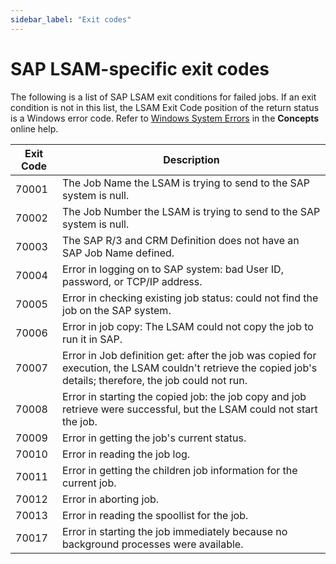 ```yaml
---
sidebar_label: "Exit codes"
---
```


# SAP LSAM-specific exit codes

The following is a list of SAP LSAM exit conditions for failed jobs. If an exit condition is not in this list, the LSAM Exit Code position of the return status is a Windows error code. Refer to [Windows System Errors](https://help.smatechnologies.com/opcon/core/latest/Files/Concepts/Windows%20System%20Errors.htm) in the **Concepts** online help.

|Exit Code|Description|
|--- |--- |
|70001|The Job Name the LSAM is trying to send to the SAP system is null.|
|70002|The Job Number the LSAM is trying to send to the SAP system is null.|
|70003|The SAP R/3 and CRM Definition does not have an SAP Job Name defined.|
|70004|Error in logging on to SAP system: bad User ID, password, or TCP/IP address.|
|70005|Error in checking existing job status: could not find the job on the SAP system.|
|70006|Error in job copy: The LSAM could not copy the job to run it in SAP.|
|70007|Error in Job definition get: after the job was copied for execution, the LSAM couldn't retrieve the copied job's details; therefore, the job could not run.|
|70008|Error in starting the copied job: the job copy and job retrieve were successful, but the LSAM could not start the job.|
|70009|Error in getting the job's current status.|
|70010|Error in reading the job log.|
|70011|Error in getting the children job information for the current job.|
|70012|Error in aborting job.|
|70013|Error in reading the spoollist for the job.|
|70017|Error in starting the job immediately because no background processes were available.|
